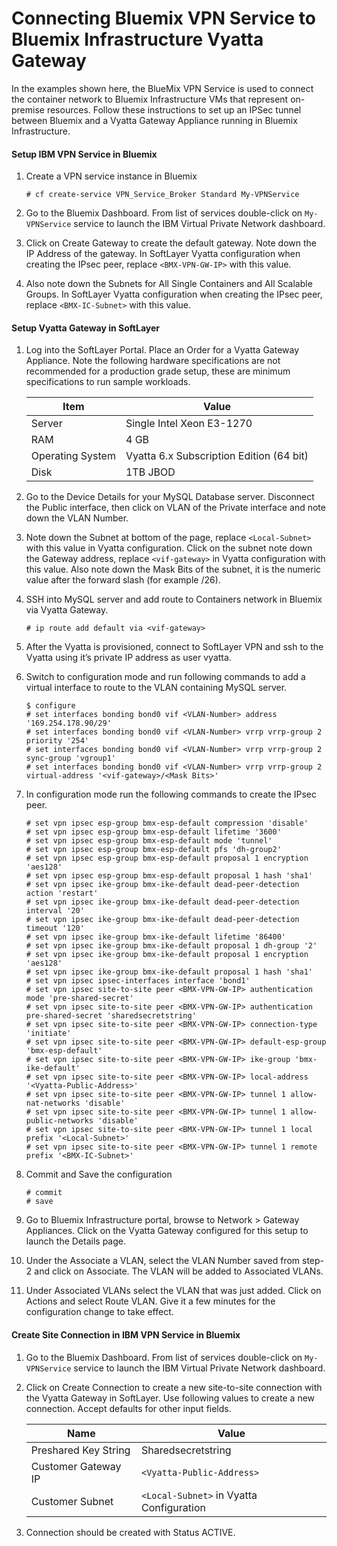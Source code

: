 # Connecting Bluemix VPN Service to Bluemix Infrastructure Vyatta Gateway

In the examples shown here, the BlueMix VPN Service is used to connect the container network to Bluemix Infrastructure VMs that represent on-premise resources.  Follow these instructions to set up an IPSec tunnel between Bluemix and a Vyatta Gateway Appliance running in Bluemix Infrastructure.


#### Setup IBM VPN Service in Bluemix
1. Create a VPN service instance in Bluemix
   ```
   # cf create-service VPN_Service_Broker Standard My-VPNService
   ```

2. Go to the Bluemix Dashboard. From list of services double-click on `My-VPNService` service to launch the IBM Virtual Private Network dashboard.

3. Click on Create Gateway to create the default gateway. Note down the IP Address of the gateway. In SoftLayer Vyatta configuration when creating the IPsec peer, replace `<BMX-VPN-GW-IP>` with this value.

4. Also note down the Subnets for All Single Containers and All Scalable Groups. In SoftLayer Vyatta configuration when creating the IPsec peer, replace `<BMX-IC-Subnet>` with this value.

#### Setup Vyatta Gateway in SoftLayer
1. Log into the SoftLayer Portal. Place an Order for a Vyatta Gateway Appliance. Note the following hardware specifications are not recommended for a production grade setup, these are minimum specifications to run sample
workloads.

   | Item             | Value                                    |
   |------------------|------------------------------------------|
   | Server           | Single Intel Xeon E3-1270                |
   | RAM              | 4 GB                                     |
   | Operating System | Vyatta 6.x Subscription Edition (64 bit) |
   | Disk             | 1TB JBOD                                 |

2. Go to the Device Details for your MySQL Database server. Disconnect the Public interface, then click on VLAN of the Private interface and note down the VLAN Number.

3. Note down the Subnet at bottom of the page, replace `<Local-Subnet>` with this value in Vyatta configuration. Click on the subnet note down the Gateway address, replace `<vif-gateway>` in Vyatta configuration with this value. Also note down the Mask Bits of the subnet, it is the numeric value after the forward slash (for example /26).

4. SSH into MySQL server and add route to Containers network in Bluemix via
Vyatta Gateway.
    ```
    # ip route add default via <vif-gateway>
    ```

5. After the Vyatta is provisioned, connect to SoftLayer VPN and ssh to the Vyatta using it’s private IP address as user vyatta.

6. Switch to configuration mode and run following commands to add a virtual
interface to route to the VLAN containing MySQL server.
   ```
   $ configure 
   # set interfaces bonding bond0 vif <VLAN-Number> address '169.254.178.90/29' 
   # set interfaces bonding bond0 vif <VLAN-Number> vrrp vrrp-group 2 priority '254' 
   # set interfaces bonding bond0 vif <VLAN-Number> vrrp vrrp-group 2 sync-group 'vgroup1' 
   # set interfaces bonding bond0 vif <VLAN-Number> vrrp vrrp-group 2 virtual-address '<vif-gateway>/<Mask Bits>'
   ```

7. In configuration mode run the following commands to create the IPsec peer.
   ```
   # set vpn ipsec esp-group bmx-esp-default compression 'disable' 
   # set vpn ipsec esp-group bmx-esp-default lifetime '3600' 
   # set vpn ipsec esp-group bmx-esp-default mode 'tunnel' 
   # set vpn ipsec esp-group bmx-esp-default pfs 'dh-group2' 
   # set vpn ipsec esp-group bmx-esp-default proposal 1 encryption 'aes128' 
   # set vpn ipsec esp-group bmx-esp-default proposal 1 hash 'sha1' 
   # set vpn ipsec ike-group bmx-ike-default dead-peer-detection action 'restart' 
   # set vpn ipsec ike-group bmx-ike-default dead-peer-detection interval '20' 
   # set vpn ipsec ike-group bmx-ike-default dead-peer-detection timeout '120' 
   # set vpn ipsec ike-group bmx-ike-default lifetime '86400' 
   # set vpn ipsec ike-group bmx-ike-default proposal 1 dh-group '2' 
   # set vpn ipsec ike-group bmx-ike-default proposal 1 encryption 'aes128' 
   # set vpn ipsec ike-group bmx-ike-default proposal 1 hash 'sha1' 
   # set vpn ipsec ipsec-interfaces interface 'bond1' 
   # set vpn ipsec site-to-site peer <BMX-VPN-GW-IP> authentication mode 'pre-shared-secret' 
   # set vpn ipsec site-to-site peer <BMX-VPN-GW-IP> authentication pre-shared-secret 'sharedsecretstring'
   # set vpn ipsec site-to-site peer <BMX-VPN-GW-IP> connection-type 'initiate' 
   # set vpn ipsec site-to-site peer <BMX-VPN-GW-IP> default-esp-group 'bmx-esp-default' 
   # set vpn ipsec site-to-site peer <BMX-VPN-GW-IP> ike-group 'bmx-ike-default' 
   # set vpn ipsec site-to-site peer <BMX-VPN-GW-IP> local-address '<Vyatta-Public-Address>' 
   # set vpn ipsec site-to-site peer <BMX-VPN-GW-IP> tunnel 1 allow-nat-networks 'disable' 
   # set vpn ipsec site-to-site peer <BMX-VPN-GW-IP> tunnel 1 allow-public-networks 'disable' 
   # set vpn ipsec site-to-site peer <BMX-VPN-GW-IP> tunnel 1 local prefix '<Local-Subnet>' 
   # set vpn ipsec site-to-site peer <BMX-VPN-GW-IP> tunnel 1 remote prefix '<BMX-IC-Subnet>'
   ```

8. Commit and Save the configuration
   ```
   # commit 
   # save
   ```

9. Go to Bluemix Infrastructure portal, browse to Network > Gateway Appliances. Click on the Vyatta Gateway configured for this setup to launch the Details page.

10. Under the Associate a VLAN, select the VLAN Number saved from step-2 and click on Associate. The VLAN will be added to Associated VLANs.

11.  Under Associated VLANs select the VLAN that was just added. Click on Actions and select Route VLAN. Give it a few minutes for the configuration change to take effect.


#### Create Site Connection in IBM VPN Service in Bluemix

1. Go to the Bluemix Dashboard. From list of services double-click on `My-VPNService` service to launch the IBM Virtual Private Network dashboard.

2. Click on Create Connection to create a new site-to-site connection with the Vyatta Gateway in SoftLayer. Use following values to create a new connection. Accept defaults for other input fields.

   | Name                 | Value                                    |
   |----------------------|------------------------------------------|
   | Preshared Key String | Sharedsecretstring                       |
   | Customer Gateway IP  | `<Vyatta-Public-Address>`                |
   | Customer Subnet      | `<Local-Subnet>` in Vyatta Configuration |

3. Connection should be created with Status ACTIVE.


